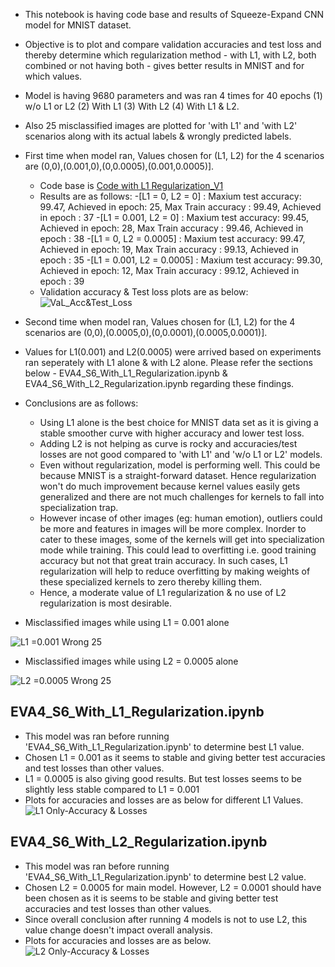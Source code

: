- This notebook is having code base and results of Squeeze-Expand CNN model for MNIST dataset.
- Objective is to plot and compare validation accuracies and test loss and thereby determine which regularization method - with L1, with L2, both combined or not having both - gives better results in MNIST and for which values.
- Model is having 9680 parameters and was ran 4 times for 40 epochs (1) w/o L1 or L2 (2) With L1 (3) With L2 (4) With L1 & L2.
- Also 25 misclassified images are plotted for 'with L1' and 'with L2' scenarios along with its actual labels & wrongly predicted labels.
- First time when model ran, Values chosen for (L1, L2) for the 4 scenarios are (0,0),(0.001,0),(0,0.0005),(0.001,0.0005)].
  - Code base is [Code with L1 Regularization_V1](EVA4_S6_Regularization_V1.ipynb)
  - Results are as follows:
      -[L1 = 0, L2 = 0] : Maxium test accuracy: 99.47, Achieved in epoch: 25, Max Train accuracy : 99.49, Achieved in epoch : 37
      -[L1 = 0.001, L2 = 0] : Maxium test accuracy: 99.45, Achieved in epoch: 28, Max Train accuracy : 99.46, Achieved in epoch : 38
      -[L1 = 0, L2 = 0.0005] : Maxium test accuracy: 99.47, Achieved in epoch: 19, Max Train accuracy : 99.13, Achieved in epoch : 35
      -[L1 = 0.001, L2 = 0.0005] : Maxium test accuracy: 99.30, Achieved in epoch: 12, Max Train accuracy : 99.12, Achieved in epoch : 39
  - Validation accuracy & Test loss plots are as below:
  ![VaL_Acc&Test_Loss](https://github.com/anilbhatt1/Deep_Learning_EVA4_Phase1/blob/master/S6-L1_L2Regularization/Val_Test%20Accuracies.png)
- Second time when model ran, Values chosen for (L1, L2) for the 4 scenarios are (0,0),(0.0005,0),(0,0.0001),(0.0005,0.0001)].
- Values for L1(0.001) and L2(0.0005) were arrived based on experiments ran seperately with L1 alone & with L2 alone. Please refer the sections below - EVA4_S6_With_L1_Regularization.ipynb & EVA4_S6_With_L2_Regularization.ipynb regarding these findings.
- Conclusions are as follows:
  - Using L1 alone is the best choice for MNIST data set as it is giving a stable smoother curve with higher accuracy and lower test loss.
  - Adding L2 is not helping as curve is rocky and accuracies/test losses are not good compared to 'with L1' and 'w/o L1 or L2' models.
  - Even without regularization, model is performing well. This could be because MNIST is a straight-forward dataset. Hence regularization won't do much improvement because kernel values easily gets generalized and there are not much challenges for kernels to fall into specialization trap. 
  - However incase of other images (eg: human emotion), outliers could be more and features in images will be more complex. Inorder to cater to these images, some of the kernels will get into specialization mode while training. This could lead to overfitting i.e. good training accuracy but not that great train accuracy. In such cases, L1 regularization will help to reduce overfitting by making weights of these specialized kernels to zero thereby killing them.
  - Hence, a moderate value of L1 regularization & no use of L2 regularization is most desirable.
  


 - Misclassified images while using L1 = 0.001 alone

![L1 =0.001 Wrong 25](https://github.com/anilbhatt1/Deep_Learning_EVA4_Phase1/blob/master/S6-L1_L2Regularization/25%20Misclassied%20Images_With%20L1%3D0.001.png)

 - Misclassified images while using L2 = 0.0005 alone
 
 ![L2 =0.0005 Wrong 25](https://github.com/anilbhatt1/Deep_Learning_EVA4_Phase1/blob/master/S6-L1_L2Regularization/25%20Misclassied%20Images_With%20L2%3D0.0005.png)
 
EVA4_S6_With_L1_Regularization.ipynb
------------------------------------
- This model was ran before running 'EVA4_S6_With_L1_Regularization.ipynb' to determine best L1 value.
- Chosen L1 = 0.001 as it seems to stable and giving better test accuracies and test losses than other values.
- L1 = 0.0005 is also giving good results. But test losses seems to be slightly less stable compared to L1 = 0.001
- Plots for accuracies and losses are as below for different L1 Values.
![L1 Only-Accuracy & Losses](https://github.com/anilbhatt1/Deep_Learning_EVA4_Phase1/blob/master/S6-L1_L2Regularization/Val%20Accuracy_Losses%20for%20diff%20L1%20values.png)

EVA4_S6_With_L2_Regularization.ipynb
------------------------------------
- This model was ran before running 'EVA4_S6_With_L1_Regularization.ipynb' to determine best L2 value.
- Chosen L2 = 0.0005 for main model. However, L2 = 0.0001 should have been chosen as it is seems to be stable and giving better test accuracies and test losses than other values.
- Since overall conclusion after running 4 models is not to use L2, this value change doesn't impact overall analysis.
- Plots for accuracies and losses are as below.
![L2 Only-Accuracy & Losses](https://github.com/anilbhatt1/Deep_Learning_EVA4_Phase1/blob/master/S6-L1_L2Regularization/Val%20Accuracy_Losses%20for%20diff%20L2%20values.png)
